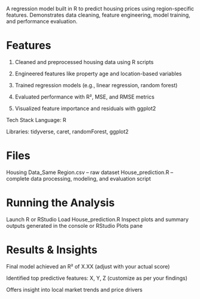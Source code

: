 A regression model built in R to predict housing prices using region-specific features. Demonstrates data cleaning, feature engineering, model training, and performance evaluation.

# Features
1. Cleaned and preprocessed housing data using R scripts

2. Engineered features like property age and location-based variables

3. Trained regression models (e.g., linear regression, random forest)

4. Evaluated performance with R², MSE, and RMSE metrics

5. Visualized feature importance and residuals with ggplot2

Tech Stack
Language: R

Libraries: tidyverse, caret, randomForest, ggplot2

# Files
Housing Data_Same Region.csv – raw dataset
House_prediction.R – complete data processing, modeling, and evaluation script

# Running the Analysis
Launch R or RStudio
Load House_prediction.R
Inspect plots and summary outputs generated in the console or RStudio Plots pane

# Results & Insights
Final model achieved an R² of X.XX (adjust with your actual score)

Identified top predictive features: X, Y, Z (customize as per your findings)

Offers insight into local market trends and price drivers

